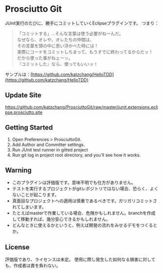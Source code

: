 Prosciutto Git
=============

JUnit実行のたびに、勝手にコミットしていくEclipseプラグインです。
つまり：

>「コミットする」…そんな言葉は使う必要がねーんだ。  
>なぜなら、オレや、オレたちの仲間は、  
>その言葉を頭の中に思い浮かべた時には！  
>実際にコードをコミットしちまって、もうすでに終わってるからだッ！  
>だから使った事がねェーッ。  
>『コミットした』なら、使ってもいいッ！  

サンプルは：[https://github.com/katzchang/HelloTDD](https://github.com/katzchang/HelloTDD)

Update Site
-------
https://github.com/katzchang/ProsciuttoGit/raw/master/junit.extensions.eclipse.prosciutto.site

Getting Started
-------
1. Open Preferences > ProsciuttoGit.
2. Add Author and Committer settings.
3. Run JUnit test runner in gitted project
4. Run git log in project root directory, and you'll see how it works.

Warning
-------
 * このプラグインは評価版です。意味不明でも仕方がありません。
 * テストを実行するプロジェクトがgitレポジトリではない場合、恐らく、よくないことが起こります。
 * 真面目なプロジェクトへの適用は慎重であるべきです。ガリガリコミットされてしまいます。
 * たとえばmasterで作業している場合、危険かもしれません。branchを作成して移動すれば、幾分安心できるかもしれません。
 * どんなときに使えるかというと、例えば開発の流れをみせるデモをつくるとか。

License
-------
評価版であり、ライセンスは未定。
使用に際し発生した如何なる損害に対しても、作成者は責を負わない。
